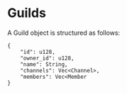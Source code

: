 # Guilds

A Guild object is structured as follows:
```
{
    "id": u128,
    "owner_id": u128,
    "name": String,
    "channels": Vec<Channel>,
    "members": Vec<Member
}
```